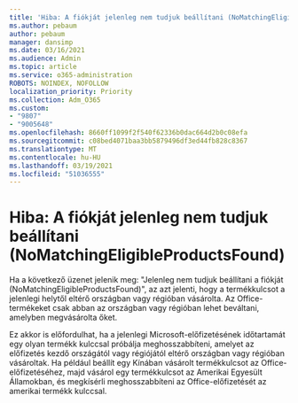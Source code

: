 ```yaml
---
title: 'Hiba: A fiókját jelenleg nem tudjuk beállítani (NoMatchingEligibleProductsFound)'
ms.author: pebaum
author: pebaum
manager: dansimp
ms.date: 03/16/2021
ms.audience: Admin
ms.topic: article
ms.service: o365-administration
ROBOTS: NOINDEX, NOFOLLOW
localization_priority: Priority
ms.collection: Adm_O365
ms.custom:
- "9807"
- "9005648"
ms.openlocfilehash: 8660ff1099f2f540f62336b0dac664d2b0c08efa
ms.sourcegitcommit: c08bed4071baa3bb5879496df3ed44fb828c8367
ms.translationtype: MT
ms.contentlocale: hu-HU
ms.lasthandoff: 03/19/2021
ms.locfileid: "51036555"
---
```

# <a name="error-sorry-we-cant-set-up-your-account-right-now-nomatchingeligibleproductsfound"></a>Hiba: A fiókját jelenleg nem tudjuk beállítani (NoMatchingEligibleProductsFound)

Ha a következő üzenet jelenik meg: "Jelenleg nem tudjuk beállítani a fiókját (NoMatchingEligibleProductsFound)", az azt jelenti, hogy a termékkulcsot a jelenlegi helytől eltérő országban vagy régióban vásárolta. Az Office-termékeket csak abban az országban vagy régióban lehet beváltani, amelyben megvásárolta őket.

Ez akkor is előfordulhat, ha a jelenlegi Microsoft-előfizetésének időtartamát egy olyan termékk kulccsal próbálja meghosszabbíteni, amelyet az előfizetés kezdő országától vagy régiójától eltérő országban vagy régióban vásároltak. Ha például beállít egy Kínában vásárolt termékkulcsot az Office-előfizetéséhez, majd vásárol egy termékkulcsot az Amerikai Egyesült Államokban, és megkísérli meghosszabbíteni az Office-előfizetését az amerikai termékk kulccsal.